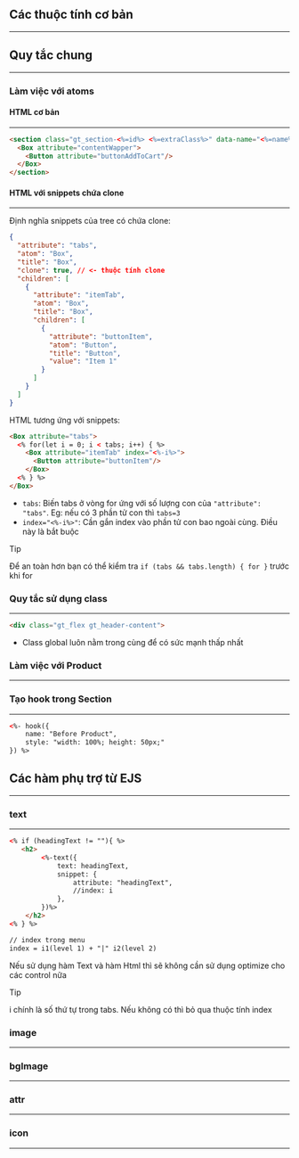 ## Các thuộc tính cơ bản
------------------------

## Quy tắc chung
------------------------

### Làm việc với atoms
#### HTML cơ bản
------------------------
```html
<section class="gt_section-<%=id%> <%=extraClass%>" data-name="<%=name%>">
  <Box attribute="contentWapper">
    <Button attribute="buttonAddToCart"/>
  </Box>
</section>
```
#### HTML với snippets chứa clone
------------------------
Định nghĩa snippets của tree có chứa clone:
```json
{
  "attribute": "tabs",
  "atom": "Box",
  "title": "Box",
  "clone": true, // <- thuộc tính clone
  "children": [
    {
      "attribute": "itemTab",
      "atom": "Box",
      "title": "Box",
      "children": [
        {
          "attribute": "buttonItem",
          "atom": "Button",
          "title": "Button",
          "value": "Item 1"
        }
      ]
    }
  ]
}
```

HTML tương ứng với snippets:
```html
<Box attribute="tabs">
  <% for(let i = 0; i < tabs; i++) { %>
    <Box attribute="itemTab" index="<%-i%>">
      <Button attribute="buttonItem"/>
    </Box>
  <% } %>
</Box>
```
- `tabs`: Biến tabs ở vòng for ứng với số lượng con của `"attribute": "tabs"`. Eg: nếu có 3 phần tử con thì `tabs=3`
- `index="<%-i%>"`: Cần gắn index vào phần tử con bao ngoài cùng. Điều này là bắt buộc

>[!tip]
>Để an toàn hơn bạn có thể kiểm tra `if (tabs && tabs.length) { for }` trước khi for

### Quy tắc sử dụng class
------------------------
```html
<div class="gt_flex gt_header-content">
```
- Class global luôn nằm trong cùng để có sức mạnh thấp nhất


### Làm việc với Product
------------------------

### Tạo hook trong Section
------------------------

```html
<%- hook({
    name: "Before Product",
    style: "width: 100%; height: 50px;"
}) %>
```

## Các hàm phụ trợ từ EJS
------------------------
### text
------------------------
```html
<% if (headingText != ""){ %>
   <h2>
        <%-text({
            text: headingText,
            snippet: {
                attribute: "headingText",
                //index: i
            },
        })%>
    </h2>
<% } %>

// index trong menu
index = i1(level 1) + "|" i2(level 2)
```

Nếu sử dụng hàm Text và hàm Html thì sẽ không cần sử dụng optimize cho các control nữa

> [!Tip]
>  i chính là số thứ tự trong tabs. Nếu không có thì bỏ qua thuộc tính index

### image
------------------------

### bgImage
------------------------

### attr
------------------------

### icon
------------------------
